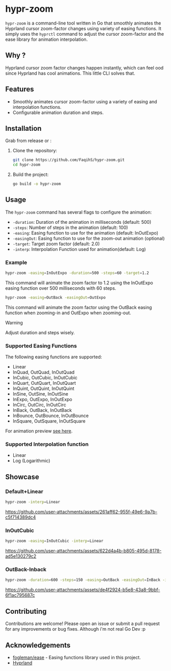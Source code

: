 # hypr-zoom

`hypr-zoom` is a command-line tool written in Go that smoothly animates the Hyprland cursor zoom-factor changes using variety of easing functions.
It simply uses the `hyprctl` command to adjust the cursor zoom-factor and the ease library for animation interpolation.

## Why ? 
Hyprland cursor zoom factor changes happen instantly, which can feel ood since Hyprland has cool animations. This little CLI solves that.

## Features

- Smoothly animates cursor zoom-factor using a variety of easing and interpolation functions.
- Configurable animation duration and steps.

## Installation
Grab from release or :
1. Clone the repository:
    ```sh
    git clone https://github.com/FaqihS/hypr-zoom.git
    cd hypr-zoom
    ```

2. Build the project:
    ```sh
    go build -o hypr-zoom
    ```

## Usage

The `hypr-zoom` command has several flags to configure the animation:

- `-duration`: Duration of the animation in milliseconds (default: 500)
- `-steps`: Number of steps in the animation (default: 100)
- `-easing`: Easing function to use for the animation (default: InOutExpo)
- `-easingOut`: Easing function to use for the zoom-out animation (optional)
- `-target`: Target zoom factor (default: 2.0)
- `-interp`: Interpolation Function used for animation(default: Log)

### Example

```sh
hypr-zoom -easing=InOutExpo -duration=500 -steps=60 -target=1.2
```

This command will animate the zoom factor to 1.2 using the InOutExpo easing function over 500 milliseconds with 60 steps.

```sh
hypr-zoom -easing=OutBack -easingOut=OutExpo 
```

This command will animate the zoom factor using the OutBack easing function when zooming-in and OutExpo when zooming-out.

> [!WARNING]  
> Adjust duration and steps wisely.

### Supported Easing Functions
The following easing functions are supported:

- Linear
- InQuad, OutQuad, InOutQuad
- InCubic, OutCubic, InOutCubic
- InQuart, OutQuart, InOutQuart
- InQuint, OutQuint, InOutQuint
- InSine, OutSine, InOutSine
- InExpo, OutExpo, InOutExpo
- InCirc, OutCirc, InOutCirc
- InBack, OutBack, InOutBack
- InBounce, OutBounce, InOutBounce
- InSquare, OutSquare, InOutSquare

For animation preview [see here](https://github.com/fogleman/ease). 

### Supported Interpolation function
- Linear
- Log (Logarithmic)

## Showcase
### Default+Linear
```sh
hypr-zoom -interp=Linear
```
https://github.com/user-attachments/assets/261aff62-955f-49e6-9a7b-c5f714389dc4
### InOutCubic
```sh
hypr-zoom -easing=InOutCubic -interp=Linear
```
https://github.com/user-attachments/assets/622d4a4b-b805-495d-8178-ad5e130279c2
### OutBack-Inback
```sh
hypr-zoom -duration=600 -steps=150 -easing=OutBack -easingOut=InBack -interp=Linear
```
https://github.com/user-attachments/assets/de4f2924-b5e8-43a8-9bbf-6f1ac795687c




## Contributing
Contributions are welcome! Please open an issue or submit a pull request for any improvements or bug fixes. Although i'm not real Go Dev :p

## Acknowledgements
- [fogleman/ease](https://github.com/fogleman/ease) - Easing functions library used in this project.
- [Hyprland](https://hyprland.org) 
